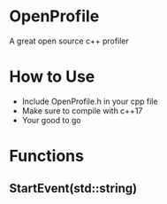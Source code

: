 # OpenProfile
A great open source c++ profiler

# How to Use
 - Include OpenProfile.h in your cpp file
 - Make sure to compile with c++17
 - Your good to go

# Functions
## StartEvent(std::string)
